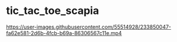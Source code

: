 # tic_tac_toe_scapia



https://user-images.githubusercontent.com/55514928/233850047-fa62e581-2d6b-4fcb-b69a-86306567c11e.mp4

